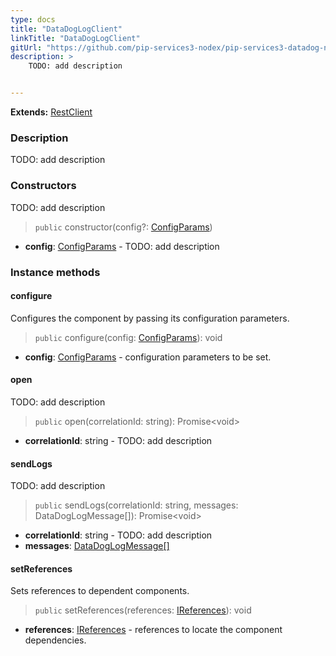 ```yaml
---
type: docs
title: "DataDogLogClient"
linkTitle: "DataDogLogClient"
gitUrl: "https://github.com/pip-services3-nodex/pip-services3-datadog-nodex"
description: >
    TODO: add description


---
```


**Extends:** [RestClient](../../../rpc/services/rest_client)

### Description

TODO: add description



### Constructors
TODO: add description

> `public` constructor(config?: [ConfigParams](../../../commons/config/config_params))

- **config**: [ConfigParams](../../../commons/config/config_params) - TODO: add description


### Instance methods

#### configure
Configures the component by passing its configuration parameters.

> `public` configure(config: [ConfigParams](../../../commons/config/config_params)): void

- **config**: [ConfigParams](../../../commons/config/config_params) - configuration parameters to be set.

#### open
TODO: add description

> `public` open(correlationId: string): Promise\<void\>

- **correlationId**: string - TODO: add description

#### sendLogs
TODO: add description

> `public` sendLogs(correlationId: string, messages: DataDogLogMessage[]): Promise\<void\>

- **correlationId**: string - TODO: add description
- **messages**: [DataDogLogMessage[]](../datadog_log_message)

#### setReferences
Sets references to dependent components.

> `public` setReferences(references: [IReferences](../../../commons/refer/ireferences)): void

- **references**: [IReferences](../../../commons/refer/ireferences) - references to locate the component dependencies.
